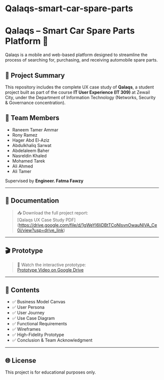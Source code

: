 # Qalaqs-smart-car-spare-parts

# Qalaqs – Smart Car Spare Parts Platform 🚗

Qalaqs is a mobile and web-based platform designed to streamline the process of searching for, purchasing, and receiving automobile spare parts.

## 🎯 Project Summary

This repository includes the complete UX case study of **Qalaqs**, a student project built as part of the course **IT User Experience (IT 309)** at Zewail City, under the Department of Information Technology (Networks, Security & Governance concentration).

## 👥 Team Members

- Raneem Tamer Ammar  
- Rony Ramez  
- Hager Abd El-Aziz  
- Abdulkhaliq Sarwat  
- Abdelaleem Baher  
- Nasreldin Khaled  
- Mohamed Tarek  
- Ali Ahmed  
- Ali Tamer  

Supervised by **Engineer. Fatma Fawzy**

---

## 📄 Documentation

> 📥 Download the full project report:  
[Qalaqs UX Case Study PDF] (https://drive.google.com/file/d/1gWeYI6liDBtTCoNlsvnOwauNIVA_Ce0i/view?usp=drive_link)

---

## 🎬 Prototype

> 🔗 Watch the interactive prototype:  
[Prototype Video on Google Drive](https://drive.google.com/file/d/1ZJndQeCG3xw-VPM01kJwTDeCb6FAuQt-/view?usp=sharing)

---

## 🧩 Contents

- ✅ Business Model Canvas
- ✅ User Persona
- ✅ User Journey
- ✅ Use Case Diagram
- ✅ Functional Requirements
- ✅ Wireframes
- ✅ High-Fidelity Prototype
- ✅ Conclusion & Team Acknowledgment

---

## 🌐 License

This project is for educational purposes only.
